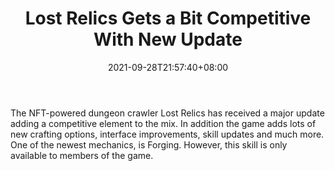 ﻿---
title: "Lost Relics Gets a Bit Competitive With New Update"
date: 2021-09-28T21:57:40+08:00
lastmod: 2021-09-28T16:45:40+08:00
draft: false
authors: ["Richard"]
description: "The NFT-powered dungeon crawler Lost Relics has received a major update adding a competitive element to the mix. In addition the game adds lots of new crafting options, interface improvements, skill updates and much more. One of the newest mechanics, is Forging. However, this skill is only available to members of the game."
featuredImage: "lost-relics-gets-a-bit-competitive-with-new-update.png"
tags: ["Virtual World","Play to Earn"]
categories: ["news"]
news: ["Virtual World"]
weight: 
lightgallery: true
pinned: false
recommend: false
recommend1: false
---

The NFT-powered dungeon crawler Lost Relics has received a major update adding a competitive element to the mix. In addition the game adds lots of new crafting options, interface improvements, skill updates and much more. One of the newest mechanics, is Forging. However, this skill is only available to members of the game.

<!--more-->

